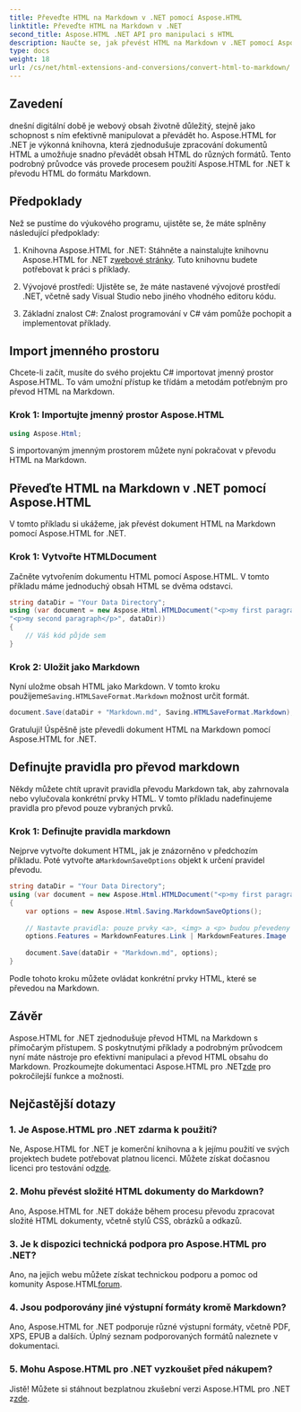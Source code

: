 ```yaml
---
title: Převeďte HTML na Markdown v .NET pomocí Aspose.HTML
linktitle: Převeďte HTML na Markdown v .NET
second_title: Aspose.HTML .NET API pro manipulaci s HTML
description: Naučte se, jak převést HTML na Markdown v .NET pomocí Aspose.HTML pro efektivní manipulaci s obsahem. Získejte podrobné pokyny pro bezproblémový proces převodu.
type: docs
weight: 18
url: /cs/net/html-extensions-and-conversions/convert-html-to-markdown/
---
```


## Zavedení

dnešní digitální době je webový obsah životně důležitý, stejně jako schopnost s ním efektivně manipulovat a převádět ho. Aspose.HTML for .NET je výkonná knihovna, která zjednodušuje zpracování dokumentů HTML a umožňuje snadno převádět obsah HTML do různých formátů. Tento podrobný průvodce vás provede procesem použití Aspose.HTML for .NET k převodu HTML do formátu Markdown.

## Předpoklady

Než se pustíme do výukového programu, ujistěte se, že máte splněny následující předpoklady:

1.  Knihovna Aspose.HTML for .NET: Stáhněte a nainstalujte knihovnu Aspose.HTML for .NET z[webové stránky](https://releases.aspose.com/html/net/). Tuto knihovnu budete potřebovat k práci s příklady.

2. Vývojové prostředí: Ujistěte se, že máte nastavené vývojové prostředí .NET, včetně sady Visual Studio nebo jiného vhodného editoru kódu.

3. Základní znalost C#: Znalost programování v C# vám pomůže pochopit a implementovat příklady.

## Import jmenného prostoru

Chcete-li začít, musíte do svého projektu C# importovat jmenný prostor Aspose.HTML. To vám umožní přístup ke třídám a metodám potřebným pro převod HTML na Markdown.

### Krok 1: Importujte jmenný prostor Aspose.HTML

```csharp
using Aspose.Html;
```

S importovaným jmenným prostorem můžete nyní pokračovat v převodu HTML na Markdown.

## Převeďte HTML na Markdown v .NET pomocí Aspose.HTML

V tomto příkladu si ukážeme, jak převést dokument HTML na Markdown pomocí Aspose.HTML for .NET. 

### Krok 1: Vytvořte HTMLDocument

Začněte vytvořením dokumentu HTML pomocí Aspose.HTML. V tomto příkladu máme jednoduchý obsah HTML se dvěma odstavci.

```csharp
string dataDir = "Your Data Directory";
using (var document = new Aspose.Html.HTMLDocument("<p>my first paragraph</p>" +
"<p>my second paragraph</p>", dataDir))
{
    // Váš kód půjde sem
}
```

### Krok 2: Uložit jako Markdown

 Nyní uložme obsah HTML jako Markdown. V tomto kroku použijeme`Saving.HTMLSaveFormat.Markdown` možnost určit formát.

```csharp
document.Save(dataDir + "Markdown.md", Saving.HTMLSaveFormat.Markdown);
```

Gratuluji! Úspěšně jste převedli dokument HTML na Markdown pomocí Aspose.HTML for .NET.

## Definujte pravidla pro převod markdown

Někdy můžete chtít upravit pravidla převodu Markdown tak, aby zahrnovala nebo vylučovala konkrétní prvky HTML. V tomto příkladu nadefinujeme pravidla pro převod pouze vybraných prvků.

### Krok 1: Definujte pravidla markdown

 Nejprve vytvořte dokument HTML, jak je znázorněno v předchozím příkladu. Poté vytvořte a`MarkdownSaveOptions` objekt k určení pravidel převodu.

```csharp
string dataDir = "Your Data Directory";
using (var document = new Aspose.Html.HTMLDocument("<p>my first paragraph</p>", dataDir))
{
    var options = new Aspose.Html.Saving.MarkdownSaveOptions();
    
    // Nastavte pravidla: pouze prvky <a>, <img> a <p> budou převedeny na markdown.
    options.Features = MarkdownFeatures.Link | MarkdownFeatures.Image | MarkdownFeatures.AutomaticParagraph;
    
    document.Save(dataDir + "Markdown.md", options);
}
```

Podle tohoto kroku můžete ovládat konkrétní prvky HTML, které se převedou na Markdown.

## Závěr

 Aspose.HTML for .NET zjednodušuje převod HTML na Markdown s přímočarým přístupem. S poskytnutými příklady a podrobným průvodcem nyní máte nástroje pro efektivní manipulaci a převod HTML obsahu do Markdown. Prozkoumejte dokumentaci Aspose.HTML pro .NET[zde](https://reference.aspose.com/html/net/) pro pokročilejší funkce a možnosti.

## Nejčastější dotazy

### 1. Je Aspose.HTML pro .NET zdarma k použití?

Ne, Aspose.HTML for .NET je komerční knihovna a k jejímu použití ve svých projektech budete potřebovat platnou licenci. Můžete získat dočasnou licenci pro testování od[zde](https://purchase.aspose.com/temporary-license/).

### 2. Mohu převést složité HTML dokumenty do Markdown?

Ano, Aspose.HTML for .NET dokáže během procesu převodu zpracovat složité HTML dokumenty, včetně stylů CSS, obrázků a odkazů.

### 3. Je k dispozici technická podpora pro Aspose.HTML pro .NET?

 Ano, na jejich webu můžete získat technickou podporu a pomoc od komunity Aspose.HTML[forum](https://forum.aspose.com/).

### 4. Jsou podporovány jiné výstupní formáty kromě Markdown?

Ano, Aspose.HTML for .NET podporuje různé výstupní formáty, včetně PDF, XPS, EPUB a dalších. Úplný seznam podporovaných formátů naleznete v dokumentaci.

### 5. Mohu Aspose.HTML pro .NET vyzkoušet před nákupem?

 Jistě! Můžete si stáhnout bezplatnou zkušební verzi Aspose.HTML pro .NET z[zde](https://releases.aspose.com/).
